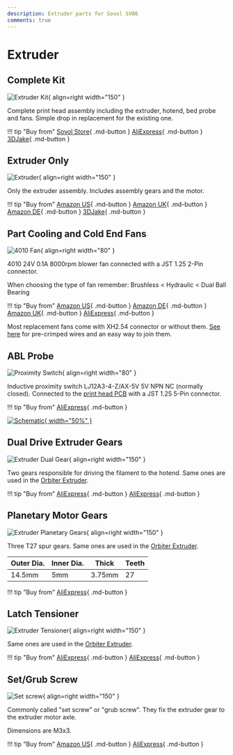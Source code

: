 ```yaml
---
description: Extruder parts for Sovol SV06
comments: true
---
```


# Extruder

## Complete Kit

![Extruder Kit](/images/extruder_kit.webp){ align=right width="150" }

Complete print head assembly including the extruder, hotend, bed probe and fans. Simple drop in replacement for the existing one.

!!! tip "Buy from"
    [Sovol Store](https://sovol3d.com/collections/sv06-replacement/products/sv06-all-metal-planetary-direct-drive-extruder?sca_ref=3309524.Vd4MGn0pGL&sca_source=base){ .md-button } 
    [AliExpress](https://www.aliexpress.com/item/1005005288544470.html?aff_fcid=1b4b6304e2e4468984fb949c1445bb5d-1681062422877-09725-_Dey3Dn3&tt=CPS_NORMAL&aff_fsk=_Dey3Dn3&aff_platform=shareComponent-detail&sk=_Dey3Dn3&aff_trace_key=1b4b6304e2e4468984fb949c1445bb5d-1681062422877-09725-_Dey3Dn3&terminal_id=3f8c776975fd455ba956809c02d71a91&afSmartRedirect=y){ .md-button } 
    [3DJake](https://www.awin1.com/cread.php?awinmid=21809&awinaffid=930253&ued=https%3A%2F%2Fwww.3djake.com%2Fbondtech%2Fdirect-drive-extruder-2%3Fsai%3D14405){ .md-button }

## Extruder Only

![Extruder](/images/extruder.webp){ align=right width="150" }

Only the extruder assembly. Includes assembly gears and the motor.

!!! tip "Buy from"
    [Amazon US](https://www.amazon.com/Sovol-SV06-Planetary-Extruder-Leveling/dp/B0BQC5FYKJ?&linkCode=ll1&tag=blakadders-20&linkId=43db8bf946d9d18b10ffdd3bdb0d5c14&language=en_US&ref_=as_li_ss_tl){ .md-button }
    [Amazon UK](https://www.amazon.co.uk/Sovol-SV06-Extruder-Kit/dp/B0BQC5FYKJ?&linkCode=ll1&tag=blakadders-20&linkId=9d867a436990568046788fa1409b2a9b&ref_=as_li_ss_tl){ .md-button }
    [Amazon DE](https://www.amazon.de/-/en/Sovol-SV06-Upgrade-Extruder/dp/B0BQR79RKJ?crid=3LXSQTOQMU9K7&keywords=sv06+plus&qid=1681551730&sprefix=sv06+plus%2Caps%2C125&sr=8-3&linkCode=ll1&tag=blakadders-20&linkId=2961d7bc3def5caf40919f07db8eadf1&language=en_GB&ref_=as_li_ss_tl){ .md-button }
    [3DJake](https://www.awin1.com/cread.php?awinmid=21809&awinaffid=930253&ued=https%3A%2F%2Fwww.3djake.com%2Fbondtech%2Fdirect-drive-extruder-2){ .md-button }

## Part Cooling and Cold End Fans 

![4010 Fan](/images/4010_fan.webp){ align=right width="80" }

4010 24V 0.1A 8000rpm blower fan connected with a JST 1.25 2-Pin connector.

When choosing the type of fan remember: Brushless < Hydraulic < Dual Ball Bearing

!!! tip "Buy from"
    [Amazon US](https://www.amazon.com/WINSINN-Blower-Upgrade-Bearing-CR-10S/dp/B08R9J189W?th=1&linkCode=ll1&tag=blakadders-20&linkId=03f1504a7dbc59fd7a8433ed9b85b35f&language=en_US&ref_=as_li_ss_tl){ .md-button }
    [Amazon DE](https://www.amazon.de/WINSINN-4010-turbine-ducting-parts/dp/B07L2WTH7H?&linkCode=ll1&tag=blakadders-20&linkId=354f9141d5dbd6748d77cbffdb973309&language=en_GB&ref_=as_li_ss_tl){ .md-button }
    [Amazon UK](https://www.amazon.co.uk/WINSINN-Blower-Upgrade-Bearing-CR-10S/dp/B08R9J189W?&linkCode=ll1&tag=blakadders-20&linkId=b74ecd97397a2cc553c8d816959d0339&ref_=as_li_ss_tl){ .md-button }
    [AliExpress](https://www.aliexpress.com/item/1005003878405207.html?aff_fcid=fb95bf65406d4f06ac78939717c58f59-1681572135525-07664-_DDPJoZX&tt=CPS_NORMAL&aff_fsk=_DDPJoZX&aff_platform=shareComponent-detail&sk=_DDPJoZX&aff_trace_key=fb95bf65406d4f06ac78939717c58f59-1681572135525-07664-_DDPJoZX&terminal_id=3f8c776975fd455ba956809c02d71a91&afSmartRedirect=y){ .md-button }


Most replacement fans come with XH2.54 connector or without them. [See here](/Parts/electronic-parts/#wires-with-connectors) for pre-crimped wires and an easy way to join them.

## ABL Probe

![Proximity Switch](/images/proximity_switch.webp){ align=right width="80" }

Inductive proximity switch LJ12A3-4-Z/AX-5V 5V NPN NC (normally closed). Connected to the [print head PCB](https://sv06.blakadder.com/Parts/electronic-parts/#print-head-pcb) with a JST 1.25 5-Pin connector.


!!! tip "Buy from"
    [AliExpress](https://www.aliexpress.com/item/4000542028133.html?aff_fcid=0c1065d7a7164ed68f9bb1711ebb6144-1681466318251-02359-_DDqjYEZ&tt=CPS_NORMAL&aff_fsk=_DDqjYEZ&aff_platform=shareComponent-detail&sk=_DDqjYEZ&aff_trace_key=0c1065d7a7164ed68f9bb1711ebb6144-1681466318251-02359-_DDqjYEZ&terminal_id=5328bb0326ad4ecea39a5766fa327b23&afSmartRedirect=y){ .md-button }

[![Schematic](/images/sch_ablprobe.jpg){ width="50%" }](/images/sch_ablprobe.jpg)

## Dual Drive Extruder Gears

![Extruder Dual Gear](/images/extruder_dual_gear.webp){ align=right width="150" }

Two gears responsible for driving the filament to the hotend. Same ones are used in the [Orbiter Extruder](https://www.orbiterprojects.com/orbiter-1-5/).

!!! tip "Buy from"
    [AliExpress](https://www.aliexpress.com/item/1005003577354563.html?aff_fcid=936615d08c7a4c17b8f54ff15f8e9729-1681807954933-04191-_DEtm2Y9&tt=CPS_NORMAL&aff_fsk=_DEtm2Y9&aff_platform=shareComponent-detail&sk=_DEtm2Y9&aff_trace_key=936615d08c7a4c17b8f54ff15f8e9729-1681807954933-04191-_DEtm2Y9&terminal_id=5328bb0326ad4ecea39a5766fa327b23&afSmartRedirect=y){ .md-button }
    [AliExpress](https://www.aliexpress.com/item/1005002371687284.html?aff_fcid=ffeb3e425adb4557a7a3e00730621e69-1681807131048-04031-_De864ZJ&tt=CPS_NORMAL&aff_fsk=_De864ZJ&aff_platform=shareComponent-detail&sk=_De864ZJ&aff_trace_key=ffeb3e425adb4557a7a3e00730621e69-1681807131048-04031-_De864ZJ&terminal_id=5328bb0326ad4ecea39a5766fa327b23&afSmartRedirect=y){ .md-button }

## Planetary Motor Gears

![Extruder Planetary Gears](/images/extruder_planetary_gears.webp){ align=right width="150" }

Three T27 spur gears. Same ones are used in the [Orbiter Extruder](https://www.orbiterprojects.com/orbiter-1-5/).

| Outer Dia. | Inner Dia. | Thick | Teeth |
| - | - | - | - |
| 14.5mm | 5mm | 3.75mm | 27 |

!!! tip "Buy from"
    [AliExpress](https://www.aliexpress.com/item/1005002371687284.html?aff_fcid=ffeb3e425adb4557a7a3e00730621e69-1681807131048-04031-_De864ZJ&tt=CPS_NORMAL&aff_fsk=_De864ZJ&aff_platform=shareComponent-detail&sk=_De864ZJ&aff_trace_key=ffeb3e425adb4557a7a3e00730621e69-1681807131048-04031-_De864ZJ&terminal_id=5328bb0326ad4ecea39a5766fa327b23&afSmartRedirect=y){ .md-button }

## Latch Tensioner

![Extruder Tensioner](/images/extruder_tensioner.webp){ align=right width="150" }

Same ones are used in the [Orbiter Extruder](https://www.orbiterprojects.com/orbiter-1-5/).

!!! tip "Buy from"
    [AliExpress](https://www.aliexpress.com/item/1005004727225150.html?aff_fcid=e23f2fa845684f8f9b463763603269d6-1681808037970-00220-_Dkai54D&tt=CPS_NORMAL&aff_fsk=_Dkai54D&aff_platform=shareComponent-detail&sk=_Dkai54D&aff_trace_key=e23f2fa845684f8f9b463763603269d6-1681808037970-00220-_Dkai54D&terminal_id=5328bb0326ad4ecea39a5766fa327b23&afSmartRedirect=y){ .md-button }
    [AliExpress](https://www.aliexpress.com/item/1005002371687284.html?aff_fcid=ffeb3e425adb4557a7a3e00730621e69-1681807131048-04031-_De864ZJ&tt=CPS_NORMAL&aff_fsk=_De864ZJ&aff_platform=shareComponent-detail&sk=_De864ZJ&aff_trace_key=ffeb3e425adb4557a7a3e00730621e69-1681807131048-04031-_De864ZJ&terminal_id=5328bb0326ad4ecea39a5766fa327b23&afSmartRedirect=y){ .md-button }

## Set/Grub Screw

![Set screw](/images/setscrew.webp){ align=right width="150" }

Commonly called "set screw" or "grub screw". They fix the extruder gear to the extruder motor axle.

Dimensions are M3x3.

!!! tip "Buy from"
    [Amazon US](https://www.amazon.com/Socket-Screws-Stainless-Wrench-Length/dp/B072XWQ8JF?crid=3NLDEALAE9L3K&keywords=set%2Bscrew%2Bm3x3&qid=1681287168&sprefix=set%2Bscrew%2Bm3x%2Caps%2C277&sr=8-11&th=1&linkCode=ll1&tag=blakadders-20&linkId=1828967d35a1de086c77488a9189a28f&language=en_US&ref_=as_li_ss_tl){ .md-button }
    [AliExpress](https://www.aliexpress.com/item/1005002334008184.html?aff_fcid=a29a2e5476474129a3e58780429a401a-1681288659885-00405-_DCJSkY1&tt=CPS_NORMAL&aff_fsk=_DCJSkY1&aff_platform=shareComponent-detail&sk=_DCJSkY1&aff_trace_key=a29a2e5476474129a3e58780429a401a-1681288659885-00405-_DCJSkY1&terminal_id=5328bb0326ad4ecea39a5766fa327b23&afSmartRedirect=y){ .md-button } 
